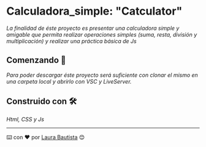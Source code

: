 # Calculadora_simple: "Catculator"
_La finalidad de éste proyecto es presentar una calculadora simple y amigable que permita realizar operaciones simples (suma, resta, división y multiplicación) y realizar una práctica básica de Js_
## Comenzando 🚀

_Para poder descargar éste proyecto será suficiente con clonar el mismo en una carpeta local y abrirlo con VSC y LiveServer._
## Construido con 🛠️

_Html, CSS y Js_

---
⌨️ con ❤️ por [Laura Bautista](https://github.com/laubg) 😊